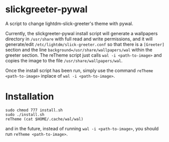 # slickgreeter-pywal
A script to change lightdm-slick-greeter's theme with pywal.

Currently, the slickgreeter-pywal install script will generate a wallpapers directory in `/usr/share` with full read and write permissions, and it will generate/edit `/etc/lightdm/slick-greeter.conf` so that there is a `[Greeter]` section and the line `background=/usr/share/wallpapers/wal` within the greeter section. The reTheme script just calls `wal -i <path-to-image>` and copies the image to the file `/usr/share/wallpapers/wal`.

Once the install script has been run, simply use the command `reTheme <path-to-image>` inplace of `wal -i <path-to-image>`.

# Installation

```
sudo chmod 777 install.sh
sudo ./install.sh
reTheme (cat $HOME/.cache/wal/wal)
```

and in the future, instead of running `wal -i <path-to-image>`, you should run `reTheme <path-to-image>`.
